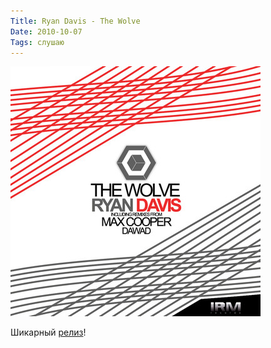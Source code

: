 ```yaml
---
Title: Ryan Davis - The Wolve
Date: 2010-10-07
Tags: слушаю
---
```


![Image](images/ryan_davis_the_wolve.jpg)

Шикарный [релиз](http://www.discogs.com/Ryan-Davis-The-Wolve/release/2417398)!